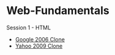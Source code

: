 # Web-Fundamentals

<p>
Session 1 - HTML
<ul>
    
<li><a href="https://github.com/Abdelrahmanhassan1/Web-Fundamentals/tree/main/Session%201%20-%20HTML/Google2006%20Clone">Google 2006 Clone</a></li>
<li><a href="https://github.com/Abdelrahmanhassan1/Web-Fundamentals/tree/main/Session%201%20-%20HTML/Yahoo2009%20Clone">Yahoo 2009 Clone</a></li>
</ul>
</p>
